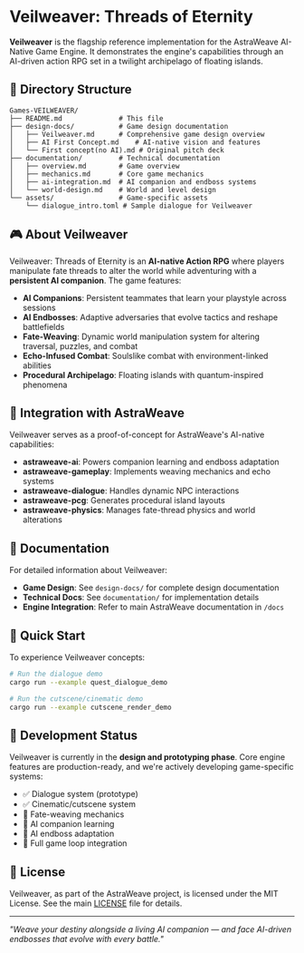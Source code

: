 # Veilweaver: Threads of Eternity

**Veilweaver** is the flagship reference implementation for the AstraWeave AI-Native Game Engine. It demonstrates the engine's capabilities through an AI-driven action RPG set in a twilight archipelago of floating islands.

## 📁 Directory Structure

```
Games-VEILWEAVER/
├── README.md              # This file
├── design-docs/           # Game design documentation
│   ├── Veilweaver.md      # Comprehensive game design overview
│   ├── AI First Concept.md    # AI-native vision and features
│   └── First concept(no AI).md # Original pitch deck
├── documentation/         # Technical documentation
│   ├── overview.md        # Game overview
│   ├── mechanics.md       # Core game mechanics
│   ├── ai-integration.md  # AI companion and endboss systems
│   └── world-design.md    # World and level design
└── assets/                # Game-specific assets
    └── dialogue_intro.toml # Sample dialogue for Veilweaver
```

## 🎮 About Veilweaver

Veilweaver: Threads of Eternity is an **AI-native Action RPG** where players manipulate fate threads to alter the world while adventuring with a **persistent AI companion**. The game features:

- **AI Companions**: Persistent teammates that learn your playstyle across sessions
- **AI Endbosses**: Adaptive adversaries that evolve tactics and reshape battlefields
- **Fate-Weaving**: Dynamic world manipulation system for altering traversal, puzzles, and combat
- **Echo-Infused Combat**: Soulslike combat with environment-linked abilities
- **Procedural Archipelago**: Floating islands with quantum-inspired phenomena

## 🔗 Integration with AstraWeave

Veilweaver serves as a proof-of-concept for AstraWeave's AI-native capabilities:

- **astraweave-ai**: Powers companion learning and endboss adaptation
- **astraweave-gameplay**: Implements weaving mechanics and echo systems
- **astraweave-dialogue**: Handles dynamic NPC interactions
- **astraweave-pcg**: Generates procedural island layouts
- **astraweave-physics**: Manages fate-thread physics and world alterations

## 📖 Documentation

For detailed information about Veilweaver:

- **Game Design**: See `design-docs/` for complete design documentation
- **Technical Docs**: See `documentation/` for implementation details
- **Engine Integration**: Refer to main AstraWeave documentation in `/docs`

## 🚀 Quick Start

To experience Veilweaver concepts:

```bash
# Run the dialogue demo
cargo run --example quest_dialogue_demo

# Run the cutscene/cinematic demo
cargo run --example cutscene_render_demo
```

## 🎯 Development Status

Veilweaver is currently in the **design and prototyping phase**. Core engine features are production-ready, and we're actively developing game-specific systems:

- ✅ Dialogue system (prototype)
- ✅ Cinematic/cutscene system
- 🚧 Fate-weaving mechanics
- 🚧 AI companion learning
- 🚧 AI endboss adaptation
- 🚧 Full game loop integration

## 📝 License

Veilweaver, as part of the AstraWeave project, is licensed under the MIT License. See the main [LICENSE](../LICENSE) file for details.

---

*"Weave your destiny alongside a living AI companion — and face AI-driven endbosses that evolve with every battle."*
